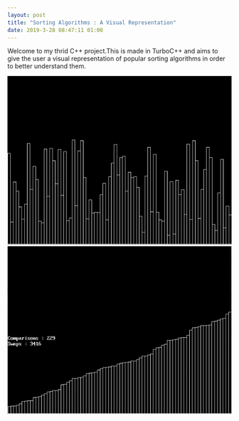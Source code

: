 ```yaml
---
layout: post
title: "Sorting Algorithms : A Visual Representation"
date: 2019-3-28 08:47:11 01:00
---
```


Welcome to my thrid C++ project.This is made in TurboC++ and aims to give the user a visual representation of popular sorting algorithms in order to better understand them.

![sorting-1.webp](/assets/images/sorting-1.webp)
![sorting-2.webp](/assets/images/sorting-2.webp)

